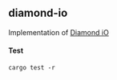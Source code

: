 ## diamond-io

Implementation of [Diamond iO](https://eprint.iacr.org/2025/236)

#### Test

```
cargo test -r
```